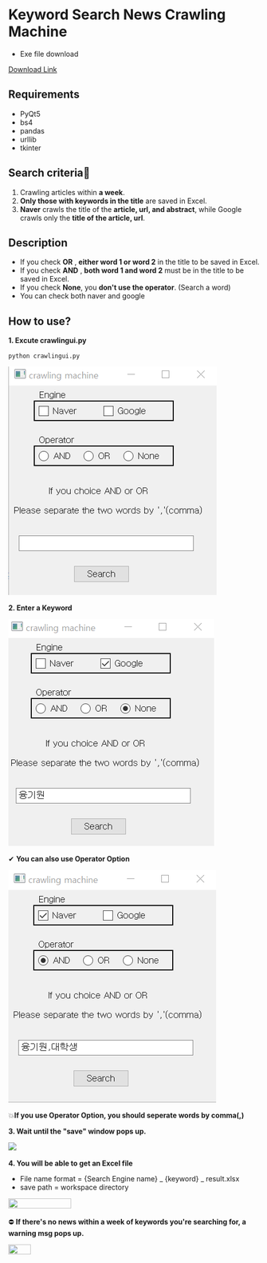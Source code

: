 # Keyword Search News Crawling Machine

- Exe file download

<a href='https://drive.google.com/file/d/1rzjaLD646fLgKVGpQuXMqZuCbaa6oY9F/view?usp=sharing'>Download Link</a>

## Requirements
 - PyQt5
 - bs4
 - pandas
 - urllib
 - tkinter

## Search criteria🧐
1. Crawling articles within **a week**.
2. **Only those with keywords in the title** are saved in Excel.
3. **Naver** crawls the title of the **article, url, and abstract**, while Google crawls only the **title of the article, url**.

## Description
- If you check **OR** ,  **either word 1 or word 2** in the title to be saved in Excel.
- If you check **AND** , **both word 1 and word 2** must be in the title to be saved in Excel.
- If you check **None**, you **don't use the operator**. (Search a word)
- You can check both naver and google

## How to use?

**1. Excute crawlingui.py**
```
python crawlingui.py
```
 
<img src='https://github.com/AICT-CVAI/News_keyword_crawling/blob/master/img/display.png?raw=true'></img>


**2. Enter a Keyword**

<img src='https://github.com/AICT-CVAI/News_keyword_crawling/blob/master/img/check2.png?raw=true'></img>


✔ **You can also use Operator Option**

<img src="https://github.com/AICT-CVAI/News_keyword_crawling/blob/master/img/check1.png?raw=true"></img>

💥**If you use Operator Option, you should seperate words by comma(,)**

**3. Wait until the "save" window pops up.**

<img src='https://user-images.githubusercontent.com/47775179/119303582-f9ff9d00-bca0-11eb-80e7-b0c0a8bdf8af.png'></img>

**4. You will be able to get an Excel file**
- File name format = {Search Engine name} _ {keyword} _ result.xlsx
- save path = workspace directory

<img width="50%" height="50%" src='https://user-images.githubusercontent.com/47775179/119303580-f8ce7000-bca0-11eb-8412-e33b4fcb7334.png'></img>


⛔ **If there's no news within a week of keywords you're searching for, a warning msg pops up.**

<img width="30%" height="30%" src='https://user-images.githubusercontent.com/47775179/119303588-fb30ca00-bca0-11eb-9317-9cd38c60f523.png'></img>
